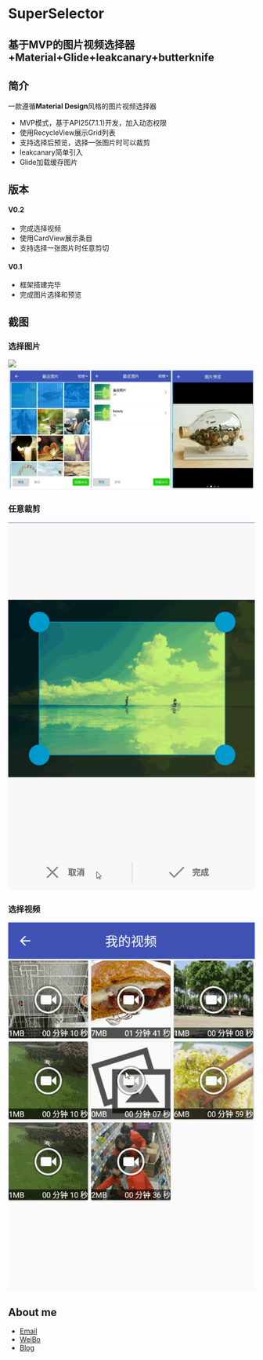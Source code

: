 # SuperSelector
## 基于MVP的图片视频选择器+Material+Glide+leakcanary+butterknife

## **简介**
一款遵循**Material Design**风格的图片视频选择器
- MVP模式，基于API25(7.1.1)开发，加入动态权限
- 使用RecycleView展示Grid列表
- 支持选择后预览，选择一张图片时可以裁剪
- leakcanary简单引入
- Glide加载缓存图片

## **版本**

#### V0.2
- 完成选择视频
- 使用CardView展示条目
- 支持选择一张图片时任意剪切
#### V0.1
- 框架搭建完毕
- 完成图片选择和预览 

## **截图**
### 选择图片
![](./ImageSelect.gif) ![](./ImageSelect.jpg)
### 任意裁剪
![](./ImageCrop.gif)
### 选择视频
![](./VideoSelect.gif)
## **About me**
* [Email](LYYX@outlook.com)
* [WeiBo](http://weibo.com/liuyang6)
* [Blog](http://blog.csdn.net/ly502541243)
